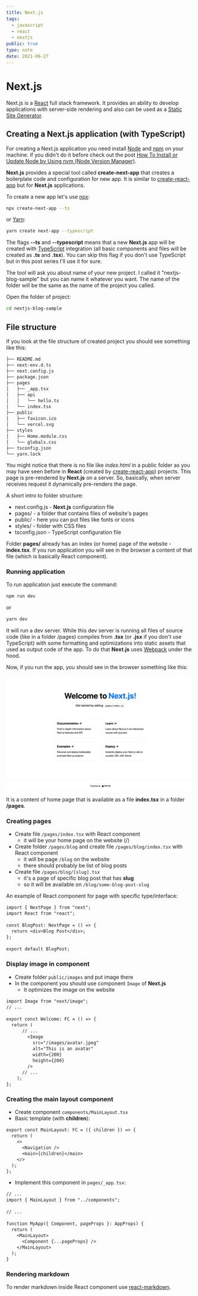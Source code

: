 ```yaml
---
title: Next.js
tags:
  - javascript
  - react
  - nextjs
public: true
type: note
date: 2021-06-27
---
```


# Next.js

Next.js is a [React](React.md) full stack framework. It provides an ability to develop applications with server-side rendering and also can be used as a [Static Site Generator](Static%20Site%20Generator.md).

## Creating a Next.js application (with TypeScript)

For creating a Next.js application you need install [Node](Node.md) and [npm](npm.md) on your machine. if you didn't do it before check out the post [How To Install or Update Node by Using nvm (Node Version Manager)](https://byte.ski/blog/article/how-to-install-or-update-node-by-using-nvm).

**Next.js** provides a special tool called **create-next-app** that creates a boilerplate code and configuration for new app. It is similar to [create-react-app](create-react-app.md) but for **Next.js** applications.

To create a new app let's use [npx](npx.md):

````bash
npx create-next-app --ts
````

or [Yarn](Yarn.md):

````bash
yarn create next-app --typescript
````

The flags **--ts** and **--typescript** means that a new **Next.js** app will be created with [TypeScript](TypeScript.md) integration (all basic components and files will be created as **.ts** and **.tsx**). You can skip this flag if you don't use TypeScript but in this post series I'll use it for sure.

The tool will ask you about name of your new project. I called it "nextjs-blog-sample" but you can name it whatever you want. The name of the folder will be the same as the name of the project you called.

Open the folder of project:

````bash
cd nextjs-blog-sample
````

## File structure

If you look at the file structure of created project you should see something like this:

````
├── README.md
├── next-env.d.ts
├── next.config.js
├── package.json
├── pages
│   ├── _app.tsx
│   ├── api
│   │   └── hello.ts
│   └── index.tsx
├── public
│   ├── favicon.ico
│   └── vercel.svg
├── styles
│   ├── Home.module.css
│   └── globals.css
├── tsconfig.json
└── yarn.lock
````

You might notice that there is no file like *index.html* in a public folder as you may have seen before in **React** (created by [create-react-app](create-react-app.md)) projects. This page is pre-rendered by **Next.js** on a server. So, basically, when server receives request it dynamically pre-renders the page.

A short intro to folder structure:

* next.config.js - **Next.js** configuration file
* pages/ - a folder that contains files of website's pages
* public/ - here you can put files like fonts or icons
* styles/ - folder with CSS files
* tsconfig.json - TypeScript configuration file

Folder **pages/** already has an index (or home) page of the website - **index.tsx**. If you run application you will see in the browser a content of that file (which is basically React component).

### Running application

To run application just execute the command:

````bash
npm run dev
````

or 

````bash
yarn dev
````

It will run a dev server. While this dev server is running all files of source code (like in a folder /pages) compiles from **.tsx** (or **.jsx** if you don't use TypeScript) with some formatting and optimizations into static assets that used as output code of the app. To do that **Next.js** uses [Webpack](Webpack.md) under the hood.

Now, if you run the app, you should see in the browser something like this:

![](/Images/grokking-nextjs-getting-started-first-look-app.png)

It is a content of home page that is available as a file **index.tsx** in a folder **/pages**.

### Creating pages

* Create file `/pages/index.tsx` with React component
  * it will be your home page on the website (/)
* Create folder `/pages/blog` and create file `/pages/blog/index.tsx` with React component
  * it will be page `/blog` on the website
  * there should probably be list of blog posts
* Create file `/pages/blog/[slug].tsx`
  * it's a page of specific blog post that has **slug**
  * so it will be available on `/blog/some-blog-post-slug`

An example of React component for page with specific type/interface:

````tsx
import { NextPage } from "next";
import React from "react";

const BlogPost: NextPage = () => {
  return <div>Blog Post</div>;
};

export default BlogPost;
````

### Display image in component

* Create folder `public/images` and put image there
* In the component you should use component `Image` of **Next.js**
  * It optimizes the image on the website

````tsx
import Image from "next/image";
// ...

export const Welcome: FC = () => {
  return (
	  // ...
		<Image
		  src="/images/avatar.jpeg"
		  alt="This is an avatar"
		  width={200}
		  height={200}
		/>
	  // ...
    );
};
````

### Creating the main layout component

* Create component `components/MainLayout.tsx`
* Basic template (with **children**):

````tsx
export const MainLayout: FC = ({ children }) => {
  return (
    <>
      <Navigation />
      <main>{children}</main>
    </>
  );
};
````

* Implement this component in `pages/_app.tsx`:

````tsx
// ...
import { MainLayout } from "../components";

// ...

function MyApp({ Component, pageProps }: AppProps) {
  return (
    <MainLayout>
      <Component {...pageProps} />
    </MainLayout>
  );
}
````

### Rendering markdown

To render markdown inside React component use [react-markdown](https://github.com/remarkjs/react-markdown).
